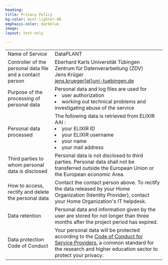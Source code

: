 ```yaml
---
heading: 
title: Privacy Policy
bg-color: mint-lighter-80
emphasis-color: darkblue
image:
layout: text-only

--- 
```


<table>
<tr>
    <td>Name of Service	</td>
    <td>DataPLANT</td>
</tr>
<tr>
    <td>Controller of the personal data file and a contact person</td>
    <td>Eberhard Karls Universität Tübingen<br>Zentrum für Datenverarbeitung (ZDV)<br>Jens Krüger<br><a href="mailto:jens.krueger@uni-tuebingen.de">jens.krueger[at]uni-tuebingen.de</a></td>
</tr>
<tr>
    <td>Purpose of the processing of personal data</td>
    <td>Personal data and log files are used for
    <li>user authorization</li>
    <li>working out technical problems and investigating abuse of the service</li></td>
</tr>
<tr>
    <td>Personal data processed</td>
    <td>The following data is retrieved from ELIXIR AAI :
    <li>your ELIXIR ID</li>
    <li>your ELIXIR username</li>
    <li>your name</li>
    <li>your mail address</li></td>
</tr>
<tr>
    <td>Third parties to whom personal data is disclosed</td>
    <td>Personal data is not disclosed to third parties. Personal data shall not be transferred outside the European Union or the European economic Area.</a></td>
</tr><tr>
    <td>How to access, rectify and delete the personal data</td>
    <td>Contact the contact person above.
To rectify the data released by your Home Organization (Identity Provider), contact your Home Organization's IT helpdesk.</td>
</tr><tr>
    <td>Data retention</td>
    <td>Personal data and information given by the user are stored for not longer than three months after the project period has expired.</td>
</tr>
<tr>
    <td>Data protection Code of Conduct</td>
    <td>Your personal data will be protected according to the <a href="https://geant3plus.archive.geant.net/Pages/uri/V1.html">Code of Conduct for Service Providers</a>, a common standard for the research and higher education sector to protect your privacy.</td>
</tr>
</table>

